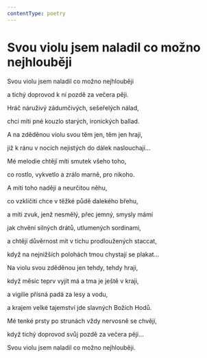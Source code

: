 ```yaml
---
contentType: poetry
---
```


# Svou violu jsem naladil co možno nejhlouběji

Svou violu jsem naladil co možno nejhlouběji 

a tichý doprovod k ní pozdě za večera pěji. 

Hráč náruživý zádumčivých, sešeřelých nálad, 

chci míti pné kouzlo starých, ironických ballad. 

A na zděděnou violu svou těm jen, těm jen hraji, 

již k ránu v nocích nejistých do dálek naslouchají… 

Mé melodie chtějí míti smutek všeho toho, 

co rostlo, vykvetlo a zrálo marně, pro nikoho. 

A míti toho naději a neurčitou něhu, 

co vzklíčiti chce v těžké půdě dalekého břehu, 

a míti zvuk, jenž nesmělý, přec jemný, smysly mámí 

jak chvění silných drátů, utlumených sordinami, 

a chtějí důvěrnost mít v tichu prodloužených staccat, 

když na nejnižších polohách tmou chystají se plakat… 

Na violu svou zděděnou jen tehdy, tehdy hraji, 

když měsíc teprv vyjít má a tma je ještě v kraji, 

a vigilie přísná padá za lesy a vodu, 

a krajem velké tajemství jde slavných Božích Hodů. 

Mé tenké prsty po strunách vždy nervosně se chvějí, 

když tichý doprovod svůj pozdě za večera pěji… 

Svou violu jsem naladil co možno nejhlouběji.
